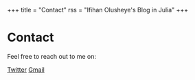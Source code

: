 +++
title = "Contact"
rss = "Ifihan Olusheye's Blog in Julia"
+++

# Contact

Feel free to reach out to me on:

[Twitter](http://twitter.com/ifihan_)
[Gmail](mailto:victoriaolusheye@gmail.com)
